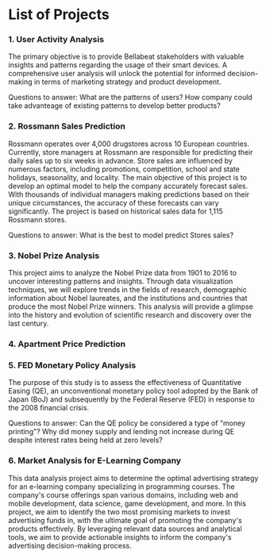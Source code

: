 # List of Projects

### 1. User Activity Analysis

The primary objective is to provide Bellabeat stakeholders with valuable insights and patterns regarding the usage of their smart devices. A comprehensive user analysis will unlock the potential for informed decision-making in terms of marketing strategy and product development.

Questions to answer:
What are the patterns of users?
How company could take advanteage of existing patterns to develop better products?


### 2. Rossmann Sales Prediction

Rossmann operates over 4,000 drugstores across 10 European countries. Currently, store managers at Rossmann are responsible for predicting their daily sales up to six weeks in advance. Store sales are influenced by numerous factors, including promotions, competition, school and state holidays, seasonality, and locality. The main objective of this project is to develop an optimal model to help the company accurately forecast sales. With thousands of individual managers making predictions based on their unique circumstances, the accuracy of these forecasts can vary significantly. The project is based on historical sales data for 1,115 Rossmann stores.

Questions to answer:
What is the best to model predict Stores sales?

### 3. Nobel Prize Analysis

This project aims to analyze the Nobel Prize data from 1901 to 2016 to uncover interesting patterns and insights. Through data visualization techniques, we will explore trends in the fields of research, demographic information about Nobel laureates, and the institutions and countries that produce the most Nobel Prize winners. This analysis will provide a glimpse into the history and evolution of scientific research and discovery over the last century.

### 4. Apartment Price Prediction

### 5. FED Monetary Policy Analysis

The purpose of this study is to assess the effectiveness of Quantitative Easing (QE), an unconventional monetary policy tool adopted by the Bank of Japan (BoJ) and subsequently by the Federal Reserve (FED) in response to the 2008 financial crisis.

Questions to answer:
Can the QE policy be considered a type of "money printing"?
Why did money supply and lending not increase during QE despite interest rates being held at zero levels?


### 6. Market Analysis for E-Learning Company

This data analysis project aims to determine the optimal advertising strategy for an e-learning company specializing in programming courses. The company's course offerings span various domains, including web and mobile development, data science, game development, and more. In this project, we aim to identify the two most promising markets to invest advertising funds in, with the ultimate goal of promoting the company's products effectively. By leveraging relevant data sources and analytical tools, we aim to provide actionable insights to inform the company's advertising decision-making process.
